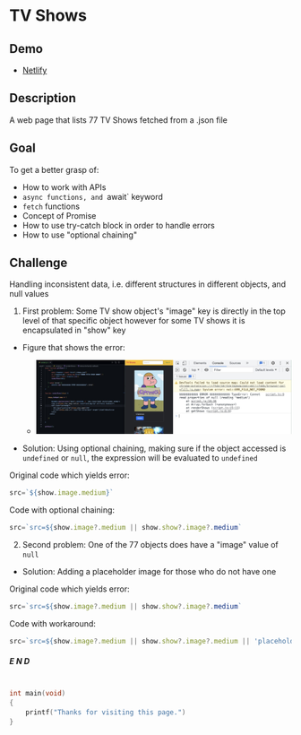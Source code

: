 # TV Shows

## Demo
- [Netlify](https://tv-shows-hakan.netlify.app)


## Description
A web page that lists 77 TV Shows fetched from a .json file

## Goal
To get a better grasp of: 
- How to work with APIs
- `async functions, and `await` keyword
- `fetch` functions
- Concept of Promise
- How to use try-catch block in order to handle errors
- How to use "optional chaining"

## Challenge
Handling inconsistent data, i.e. different structures in different objects, and null values
1. First problem: Some TV show object's "image" key is directly in the top level of that specific object however for some TV shows it is encapsulated in "show" key

  - Figure that shows the error:
    - ![error](./img/problem1.jpeg)

- Solution: Using optional chaining, making sure if the object accessed is `undefined` or `null`, the expression will be evaluated to `undefined`

Original code which yields error:
```javascript
src=`${show.image.medium}`
```
Code with optional chaining:
```javascript
src=`src=${show.image?.medium || show.show?.image?.medium`
```
2. Second problem: One of the 77 objects does have a "image" value of `null`

- Solution: Adding a placeholder image for those who do not have one

Original code which yields error:
```javascript
src=`src=${show.image?.medium || show.show?.image?.medium`
```
Code with workaround:
```javascript
src=`src=${show.image?.medium || show.show?.image?.medium || 'placeholder image url'`
```

##### E N D

```c

int main(void) 
{
    printf("Thanks for visiting this page.")
}
```


